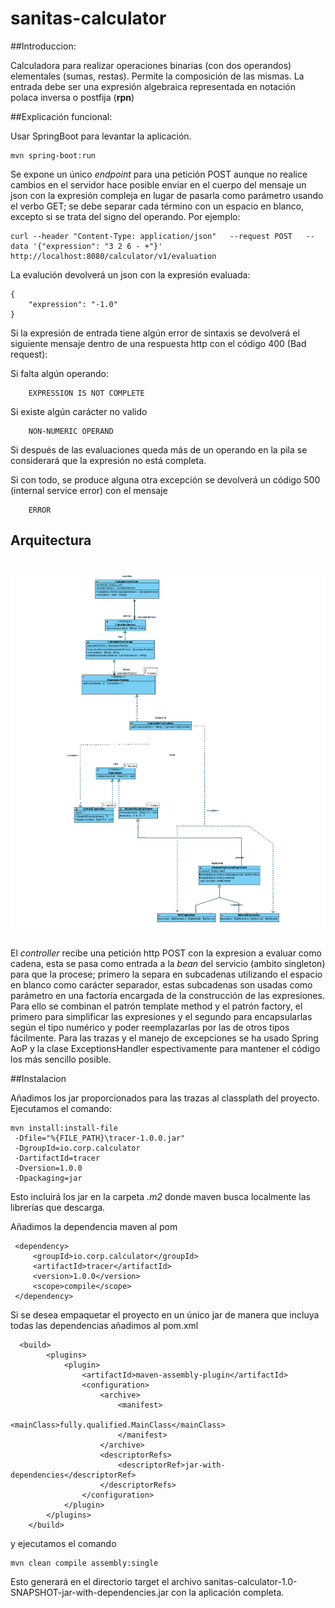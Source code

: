 # sanitas-calculator

##Introduccion:

Calculadora para realizar operaciones binarias  (con dos operandos) elementales (sumas, restas). Permite la composición de las mismas.
La entrada debe ser una expresión algebraica representada en notación polaca inversa o postfija (**rpn**) 

##Explicación funcional:


Usar SpringBoot para levantar la aplicación. 

    mvn spring-boot:run

Se expone un único _endpoint_ para una petición POST aunque no realice cambios en el servidor hace posible enviar en el cuerpo del mensaje un json con la expresión compleja en lugar de pasarla como parámetro usando el verbo GET; se debe separar cada término con un espacio en blanco, excepto si se trata del signo del operando.
Por ejemplo:

    curl --header "Content-Type: application/json"   --request POST   --data '{"expression": "3 2 6 - +"}'   http://localhost:8080/calculator/v1/evaluation

La evalución devolverá un json con la expresión evaluada:

    {
        "expression": "-1.0"
    }

Si la expresión de entrada tiene algún error de sintaxis se devolverá el siguiente mensaje dentro de una respuesta http con el código 400 (Bad request):

Si falta algún operando:
    
        EXPRESSION IS NOT COMPLETE
    
Si existe algún carácter no valido

        NON-NUMERIC OPERAND

Si después de las evaluaciones queda más de un operando en la pila se considerará que la expresión no está completa.

Si con todo, se produce alguna otra excepción se devolverá un código 500 (internal service error) con el mensaje 

        ERROR
## Arquitectura

# ![alt text](doc/classDiagram.png)

El _controller_ recibe una petición http POST con la expresion a evaluar como cadena, esta se pasa como entrada a la _bean_ del servicio (ambito singleton) para que la procese; primero la separa en subcadenas utilizando el espacio en blanco como carácter separador, estas subcadenas son usadas como parámetro en una factoría encargada de la construcción de las expresiones. Para ello se combinan el patrón template method y el patrón factory, el primero para simplificar las expresiones y el segundo para encapsularlas según el tipo numérico y poder reemplazarlas por las de otros tipos fácilmente.
Para las trazas y el manejo de excepciones se ha usado Spring AoP y la clase ExceptionsHandler espectivamente para mantener el código los más sencillo posible.

##Instalacion

Añadimos los jar proporcionados para las trazas al classplath del proyecto.
Ejecutamos el comando:

    mvn install:install-file
     -Dfile="%{FILE_PATH}\tracer-1.0.0.jar"
     -DgroupId=io.corp.calculator
     -DartifactId=tracer
     -Dversion=1.0.0
     -Dpackaging=jar

Esto incluirá los jar en la carpeta _.m2_ donde maven busca localmente las librerías que descarga.

Añadimos la dependencia maven al pom

     <dependency>
         <groupId>io.corp.calculator</groupId>
         <artifactId>tracer</artifactId>
         <version>1.0.0</version>
         <scope>compile</scope>
     </dependency>

Si se desea empaquetar el proyecto en un único jar de manera que incluya todas las dependencias añadimos al pom.xml

      <build>
            <plugins>
                <plugin>
                    <artifactId>maven-assembly-plugin</artifactId>
                    <configuration>
                        <archive>
                            <manifest>
                                <mainClass>fully.qualified.MainClass</mainClass>
                            </manifest>
                        </archive>
                        <descriptorRefs>
                            <descriptorRef>jar-with-dependencies</descriptorRef>
                        </descriptorRefs>
                    </configuration>
                </plugin>
            </plugins>
        </build>

y ejecutamos el comando

    mvn clean compile assembly:single

Esto generará en el directorio target el archivo sanitas-calculator-1.0-SNAPSHOT-jar-with-dependencies.jar con la aplicación completa.



